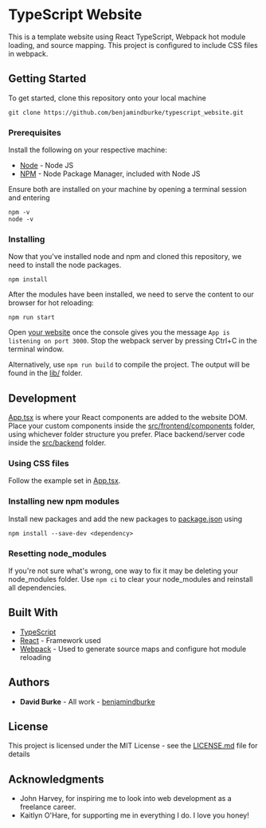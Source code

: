 # TypeScript Website

This is a template website using React TypeScript, Webpack hot module loading, and source mapping.
This project is configured to include CSS files in webpack.

## Getting Started

To get started, clone this repository onto your local machine
```
git clone https://github.com/benjamindburke/typescript_website.git
```

### Prerequisites

Install the following on your respective machine:

* [Node](https://nodejs.org/en/) - Node JS
* [NPM](https://npmjs.com/) - Node Package Manager, included with Node JS

Ensure both are installed on your machine by opening a terminal session and entering
```
npm -v
node -v
```

### Installing

Now that you've installed node and npm and cloned this repository, we need to install the node packages.
```
npm install
```

After the modules have been installed, we need to serve the content to our browser for hot reloading:
```
npm run start
```

Open [your website](http:/localhost:3000) once the console gives you the message `App is listening on port 3000`.
Stop the webpack server by pressing Ctrl+C in the terminal window.

Alternatively, use `npm run build` to compile the project. The output will be found in the [lib/](lib) folder.

## Development

[App.tsx](src/frontend/App.tsx) is where your React components are added to the website DOM.
Place your custom components inside the [src/frontend/components](src/frontend/components) folder, using whichever folder structure you prefer.
Place backend/server code inside the [src/backend](src/backend) folder.

### Using CSS files

Follow the example set in [App.tsx](src/frontend/App.tsx).

### Installing new npm modules

Install new packages and add the new packages to [package.json](package.json) using
```
npm install --save-dev <dependency>
```

### Resetting node_modules

If you're not sure what's wrong, one way to fix it may be deleting your node_modules folder.
Use `npm ci` to clear your node_modules and reinstall all dependencies.

## Built With

* [TypeScript](https://www.typescriptlang.org/)
* [React](https://reactjs.org/) - Framework used
* [Webpack](https://webpack.js.org/) - Used to generate source maps and configure hot module reloading

## Authors

* **David Burke** - All work - [benjamindburke](https://github.com/benjamindburke)

## License

This project is licensed under the MIT License - see the [LICENSE.md](LICENSE) file for details

## Acknowledgments

* John Harvey, for inspiring me to look into web development as a freelance career.
* Kaitlyn O'Hare, for supporting me in everything I do. I love you honey!
